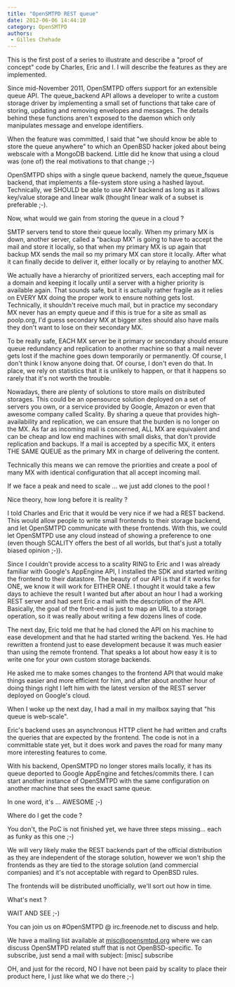 ```yaml
---
title: "OpenSMTPD REST queue"
date: 2012-06-06 14:44:10
category: OpenSMTPD
authors:
 - Gilles Chehade
---
```


This is the first post of a series to illustrate and describe a "proof of concept" code by Charles, Eric and I. I will describe the features as they are implemented.

Since mid-November 2011, OpenSMTPD offers support for an extensible queue API. The queue_backend API allows a developer to write a custom storage driver by implementing a small set of functions that take care of storing, updating and removing envelopes and messages. The details behind these functions aren't exposed to the daemon which only manipulates message and envelope identifiers.

When the feature was committed, I said that "we should know be able to store the queue anywhere" to which an OpenBSD hacker joked about being webscale with a MongoDB backend. Little did he know that using a cloud was (one of) the real motivations to that change ;-)

OpenSMTPD ships with a single queue backend, namely the queue_fsqueue backend, that implements a file-system store using a hashed layout. Technically, we SHOULD be able to use ANY backend as long as it allows key/value storage and linear walk (thought linear walk of a subset is preferable ;-).

Now, what would we gain from storing the queue in a cloud ?

SMTP servers tend to store their queue locally. When my primary MX is down, another server, called a "backup MX" is going to have to accept the mail and store it locally, so that when my primary MX is up again that backup MX sends the mail so my primary MX can store it locally. After what it can finally decide to deliver it, either locally or by relaying to another MX.

We actually have a hierarchy of prioritized servers, each accepting mail for a domain and keeping it locally until a server with a higher priority is available again. That sounds safe, but it is actually rather fragile as it relies on EVERY MX doing the proper work to ensure nothing gets lost. Technically, it shouldn't receive much mail, but in practice my secondary MX never has an empty queue and if this is true for a site as small as poolp.org, I'd guess secondary MX at bigger sites should also have mails they don't want to lose on their secondary MX.

To be really safe, EACH MX server be it primary or secondary should ensure queue redundancy and replication to another machine so that a mail never gets lost if the machine goes down temporarily or permanently. Of course, I don't think I know anyone doing that. Of course, I don't even do that. In place, we rely on statistics that it is unlikely to happen, or that it happens so rarely that it's not worth the trouble.

Nowadays, there are plenty of solutions to store mails on distributed storages. This could be an opensource solution deployed on a set of servers you own, or a service provided by Google, Amazon or even that awesome company called Scality. By sharing a queue that provides high-availability and replication, we can ensure that the burden is no longer on the MX. As far as incoming mail is concerned, ALL MX are equivalent and can be cheap and low end machines with small disks, that don't provide replication and backups. If a mail is accepted by a specific MX, it enters THE SAME QUEUE as the primary MX in charge of delivering the content.

Technically this means we can remove the priorities and create a pool of many MX with identical configuration that all accept incoming mail.

If we face a peak and need to scale ... we just add clones to the pool !

Nice theory, how long before it is reality ?

I told Charles and Eric that it would be very nice if we had a REST backend. This would allow people to write small frontends to their storage backend, and let OpenSMTPD communicate with these frontends. With this, we could let OpenSMTPD use any cloud instead of showing a preference to one (even though SCALITY offers the best of all worlds, but that's just a totally biased opinion ;-)).

Since I couldn't provide access to a scality RING to Eric and I was already familiar with Google's AppEngine API, I installed the SDK and started writing the frontend to their datastore. The beauty of our API is that if it works for ONE, we know it will work for EITHER ONE. I thought it would take a few days to achieve the result I wanted but after about an hour I had a working REST server and had sent Eric a mail with the description of the API. Basically, the goal of the front-end is just to map an URL to a storage operation, so it was really about writing a few dozens lines of code.

The next day, Eric told me that he had cloned the API on his machine to ease development and that he had started writing the backend. Yes. He had rewritten a frontend just to ease development because it was much easier than using the remote frontend. That speaks a lot about how easy it is to write one for your own custom storage backends.

He asked me to make somes changes to the frontend API that would make things easier and more efficient for him, and after about another hour of doing things right I left him with the latest version of the REST server deployed on Google's cloud.

When I woke up the next day, I had a mail in my mailbox saying that "his queue is web-scale".

Eric's backend uses an asynchronous HTTP client he had written and crafts the queries that are expected by the frontend. The code is not in a committable state yet, but it does work and paves the road for many many more interesting features to come.

With his backend, OpenSMTPD no longer stores mails locally, it has its queue deported to Google AppEngine and fetches/commits there. I can start another instance of OpenSMTPD with the same configuration on another machine that sees the exact same queue.

In one word, it's ... AWESOME ;-)

Where do I get the code ?

You don't, the PoC is not finished yet, we have three steps missing... each as funky as this one ;-)

We will very likely make the REST backends part of the official distribution as they are independent of the storage solution, however we won't ship the frontends as they are tied to the storage solution (and commercial companies) and it's not acceptable with regard to OpenBSD rules.

The frontends will be distributed unofficially, we'll sort out how in time.

What's next ?

WAIT AND SEE ;-)

You can join us on #OpenSMTPD @ irc.freenode.net to discuss and help.

We have a mailing list available at misc@opensmtpd.org where we can discuss OpenSMTPD related stuff that is not OpenBSD-specific. To subscribe, just send a mail with subject: [misc] subscribe

OH, and just for the record, NO I have not been paid by scality to place their product here, I just like what we do there ;-)

